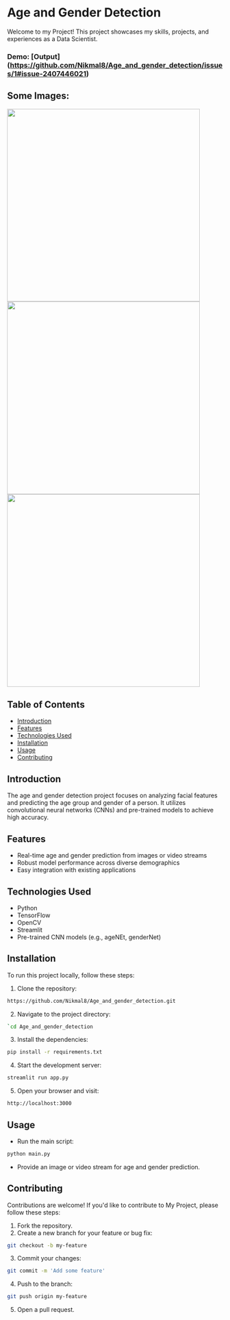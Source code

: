 # Age and Gender Detection
Welcome to my Project! This project showcases my skills, projects, and experiences as a Data Scientist.

### Demo: [Output] (https://github.com/Nikmal8/Age_and_gender_detection/issues/1#issue-2407446021)
## Some Images:
<img width="450px;" src="https://github.com/user-attachments/assets/39b4f287-4c56-4919-9f23-d3379bd21c18"/>
<img width="450px;" src="https://github.com/user-attachments/assets/61be8f33-aef3-4bb1-bafb-42bc71c9e113"/>
<img width="450px;" src="https://github.com/user-attachments/assets/d297917a-cd18-40ce-8bd6-e897457d20d2"/>


## Table of Contents
- [Introduction](#introduction)
- [Features](#features)
- [Technologies Used](#technologies-used)
- [Installation](#installation)
- [Usage](#usage)
- [Contributing](#contributing)

## Introduction
The age and gender detection project focuses on analyzing facial features and predicting the age group and gender of a person. It utilizes convolutional neural networks (CNNs) and pre-trained models to achieve high accuracy.

## Features
- Real-time age and gender prediction from images or video streams
- Robust model performance across diverse demographics
- Easy integration with existing applications

## Technologies Used
- Python
- TensorFlow
- OpenCV
- Streamlit
- Pre-trained CNN models (e.g., ageNEt, genderNet)

## Installation
To run this project locally, follow these steps:

1. Clone the repository: 
```bash
https://github.com/Nikmal8/Age_and_gender_detection.git
```
2. Navigate to the project directory: 
```bash
`cd Age_and_gender_detection
```
3. Install the dependencies: 
```bash
pip install -r requirements.txt
```
4. Start the development server: 
```bash
streamlit run app.py
```
5. Open your browser and visit: 
```bash
http://localhost:3000
```

## Usage
- Run the main script:
```bash
python main.py
```

- Provide an image or video stream for age and gender prediction.

## Contributing
Contributions are welcome! If you'd like to contribute to My Project, please follow these steps:

1. Fork the repository.
2. Create a new branch for your feature or bug fix: 
```bash
git checkout -b my-feature
```
3. Commit your changes: 
```bash
git commit -m 'Add some feature'
```
4. Push to the branch: 
```bash
git push origin my-feature
```
5. Open a pull request.


